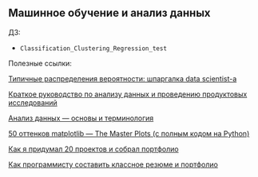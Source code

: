 Машинное обучение и анализ данных
----

ДЗ:
- ```Classification_Clustering_Regression_test```

Полезные ссылки:

[Типичные распределения вероятности: шпаргалка data scientist-а](https://habr.com/ru/articles/331060/)

[Краткое руководство по анализу данных и проведению продуктовых исследований](https://habr.com/ru/articles/781466/)

[Анализ данных — основы и терминология](https://habr.com/ru/articles/352812/)

[50 оттенков matplotlib — The Master Plots (с полным кодом на Python)](https://habr.com/ru/articles/468295/)

[Как я придумал 20 проектов и собрал портфолио](https://habr.com/ru/companies/yandex_praktikum/articles/755512/)

[Как программисту составить классное резюме и портфолио](https://habr.com/ru/companies/netologyru/articles/726812/)
